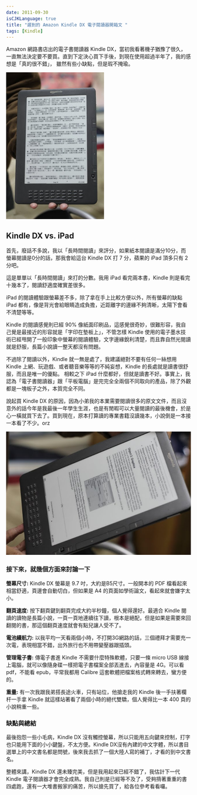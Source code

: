 ```yaml
---
date: 2011-09-30
isCJKLanguage: true
title: "遲到的 Amazon Kindle DX 電子閱讀器開箱文 "
tags: [Kindle]
---
```


Amazon 網路書店出的電子書閱讀器 Kindle DX，當初我看著機子猶豫了很久，一直無法決定要不要買。直到下定決心買下手後，到現在使用超過半年了，我的感想是「真的很不錯」， 雖然有些小缺點，但是瑕不掩瑜。

![Kindle01](/img/kindle-dx-1.jpg#left)

## Kindle DX vs. iPad

首先，廢話不多說，我以「長時間閱讀」來評分，如果紙本閱讀是滿分10分，而螢幕閱讀是0分的話，那我會給這台 Kindle DX 打 7 分，蘋果的 iPad 頂多只有 2 分吧。

這是單單以「長時間閱讀」來打的分數。我用 iPad 看完兩本書，Kindle 則是看完十幾本了，閱讀舒適度確實差很多。

iPad 的閱讀體驗跟螢幕差不多，除了拿在手上比較方便以外，所有螢幕的缺點 iPad 都有，像是背光會給眼睛造成負擔，近距離字的邊緣不夠清晰，太陽下會看不清楚等等。

Kindle 的閱讀感覺則已經 90% 像紙面印刷品，這感覺很奇妙，很難形容，我自己覺是最接近的形容就是「字印在墊板上」，不管怎樣 Kindle 使用的電子墨水技術已經甩開了一般印象中螢幕的閱讀體驗，文字邊緣銳利清楚，而且靠自然光閱讀就是舒服，長篇小說讀一整天都沒有問題。

不過除了閱讀以外，Kindle 就一無是處了，我建議絕對不要有任何一絲想用 Kindle 上網、玩遊戲、或者聽音樂等等的不純妄想，Kindle 的長處就是讀書很舒服，而且是唯一的優點。 相較之下 iPad 什麼都好，但就是讀書不好。事實上，我認為「電子書閱讀器」跟「平板電腦」是完完全全兩個不同取向的產品，除了外觀都是一塊板子之外，本質完全不同。

說起買 Kindle DX 的原因，因為小弟我的本業需要閱讀很多的原文文件，而且沒意外的話今年是我最後一年學生生涯，也是有閒暇可以大量閱讀的最後機會，於是心一橫就買下去了。買到現在，原本打算讀的專業書籍沒讀幾本，小說倒是一本接一本看了不少。orz

![Kindle02](/img/kindle-dx-2.jpg)

### 接下來，就幾個方面來討論一下

**螢幕尺寸:** Kindle DX 螢幕是 9.7 吋，大約是B5尺寸。一般開本的 PDF 檔看起來相當舒適，頁邊會自動切白，但如果是 A4 的頁面如學術論文，看起來就會嫌字太小。

**翻頁速度:** 按下翻頁鍵到翻頁完成大約半秒鐘，個人覺得還好。最適合 Kindle 閱讀的讀物是長篇小說，一頁一頁地連續往下讀，根本是絕配，但是如果是需要來回翻閱的書，那這個翻頁速度就會有點兒讓人受不了。

**電池續航力:** 以我平均一天看兩個小時，不打開3G網路的話，三個禮拜才需要充一次電，表現相當不錯，出外旅行也不用帶變壓器跟插頭。

**管理電子書:** 傳電子書進 Kindle 不需要什麼特殊軟體，只要一條 micro USB 線接上電腦，就可以像隨身碟一樣把電子書檔案全部丟進去，內容量是 4G。可以看 pdf，不能看 epub，平常我都用 Calibre 這套軟體把檔案格式轉來轉去，蠻方便的。

**重量:**  有一次我跟我弟搭長途火車，只有站位，他搶走我的 Kindle 後一手扶著欄杆一手拿 Kindle 就這樣站著看了兩個小時的絕代雙驕，個人覺得比一本 400 頁的小說稍重一些。

### 缺點與總結

最後抱怨一些小毛病，Kindle DX 沒有觸控螢幕，所以只能用五向鍵來控制，打字也只能用下面的小小鍵盤，不太方便。Kindle DX沒有內建的中文字體，所以書目選單上的中文書名都是問號，後來我去抓了一個大陸人寫的補丁，才看的到中文書名。

整體來講，Kindle DX 還未臻完美，但是我用起來已經不錯了，我估計下一代 Kindle 電子閱讀器才會完全成熟。我自己則是已經等不及了，受夠揹著重重的書四處跑，還有一大堆書搬家的痛苦，所以搶先買了，給各位參考看看囉。